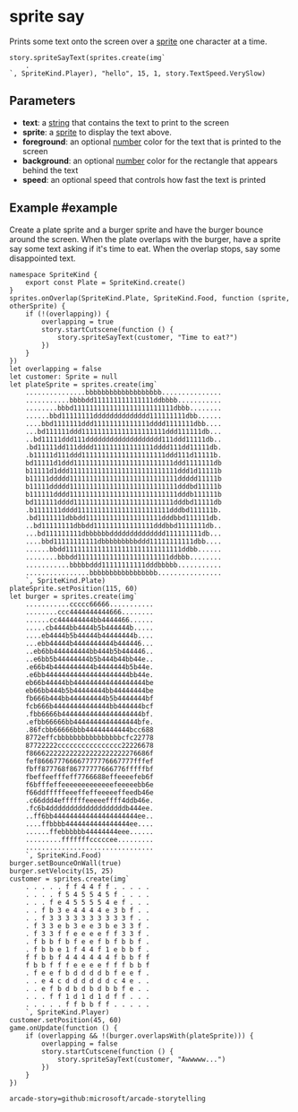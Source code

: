 # sprite say

Prints some text onto the screen over a [sprite](/types/sprite) one character at a time.

```sig
story.spriteSayText(sprites.create(img`
    .
`, SpriteKind.Player), "hello", 15, 1, story.TextSpeed.VerySlow)
```

## Parameters

* **text**: a [string](/types/string) that contains the text to print to the screen
* **sprite**: a [sprite](/types/sprite) to display the text above.
* **foreground**: an optional [number](/types/number) color for the text that is printed to the screen
* **background**: an optional [number](/types/number) color for the rectangle that appears behind the text
* **speed**: an optional speed that controls how fast the text is printed

## Example #example

Create a plate sprite and a burger sprite and have the burger bounce around the screen. When the plate overlaps with the burger, have a sprite say some text asking if it's time to eat. When the overlap stops, say some disappointed text.


```blocks
namespace SpriteKind {
    export const Plate = SpriteKind.create()
}
sprites.onOverlap(SpriteKind.Plate, SpriteKind.Food, function (sprite, otherSprite) {
    if (!(overlapping)) {
        overlapping = true
        story.startCutscene(function () {
            story.spriteSayText(customer, "Time to eat?")
        })
    }
})
let overlapping = false
let customer: Sprite = null
let plateSprite = sprites.create(img`
    ...............bbbbbbbbbbbbbbbbbbb...............
    ...........bbbbdd111111111111111ddbbbb...........
    ........bbbd1111111111111111111111111dbbb........
    ......bbd11111111dddddddddddddd111111111dbb......
    ....bbd1111111ddd11111111111111dddd1111111dbb....
    ...bd111111ddd111111111111111111111ddd111111db...
    ..bd11111ddd111ddddddddddddddddddd111ddd11111db..
    .bd11111dd111dddd111111111111111dddd111dd11111db.
    .b11111d111ddd111111111111111111111ddd111d11111b.
    bd11111d1ddd1111111111111111111111111ddd1111111db
    b11111d1ddd111111111111111111111111111ddd1d11111b
    b11111ddddd111111111111111111111111111ddddd11111b
    b11111ddddd111111111111111111111111111dddbd11111b
    b111111dddd111111111111111111111111111dddb111111b
    bd111111dddd1111111111111111111111111dddbd11111db
    .b1111111dddd11111111111111111111111dddbd111111b.
    .bd1111111dbbdd1111111111111111111dddbbd111111db.
    ..bd11111111dbbdd111111111111111dddbbd1111111db..
    ...bd111111111dbbbbbbdddddddddddddd111111111db...
    ....bbd11111111111dbbbbbbbbbddd11111111111dbb....
    ......bbdd11111111111111111111111111111ddbb......
    ........bbbdd11111111111111111111111ddbbb........
    ...........bbbbbddd11111111111dddbbbbb...........
    ................bbbbbbbbbbbbbbbbb................
    `, SpriteKind.Plate)
plateSprite.setPosition(115, 60)
let burger = sprites.create(img`
    ...........ccccc66666...........
    ........ccc4444444444666........
    ......cc444444444bb4444466......
    .....cb4444bb4444b5b444444b.....
    ....eb4444b5b44444b44444444b....
    ...ebb44444b4444444444b444446...
    ..eb6bb444444444bb444b5b444446..
    ..e6bb5b44444444b5b444b44bb44e..
    .e66b4b4444444444b4444444b5b44e.
    .e6bb444444444444444444444bb44e.
    eb66b44444bb444444444444444444be
    eb66bb444b5b44444444bb44444444be
    fb666b444bb444444444b5b4444444bf
    fcb666b44444444444444bb444444bcf
    .fbb6666b44444444444444444444bf.
    .efbb66666bb4444444444444444bfe.
    .86fcbb66666bbb44444444444bcc688
    8772effcbbbbbbbbbbbbbbbbcfc22778
    87722222cccccccccccccccc22226678
    f866622222222222222222222276686f
    fef866677766667777776667777fffef
    fbff877768f86777777666776fffffbf
    fbeffeefffeff7766688effeeeefeb6f
    f6bfffeffeeeeeeeeeeeeefeeeeebb6e
    f66ddfffffeeeffeffeeeeeffeedb46e
    .c66ddd4effffffeeeeeffff4ddb46e.
    .fc6b4dddddddddddddddddddb444ee.
    ..ff6bb444444444444444444444ee..
    ....ffbbbb4444444444444444ee....
    ......ffebbbbbb44444444eee......
    .........fffffffcccccee.........
    ................................
    `, SpriteKind.Food)
burger.setBounceOnWall(true)
burger.setVelocity(15, 25)
customer = sprites.create(img`
    . . . . . f f 4 4 f f . . . . .
    . . . . f 5 4 5 5 4 5 f . . . .
    . . . f e 4 5 5 5 5 4 e f . . .
    . . f b 3 e 4 4 4 4 e 3 b f . .
    . . f 3 3 3 3 3 3 3 3 3 3 f . .
    . f 3 3 e b 3 e e 3 b e 3 3 f .
    . f 3 3 f f e e e e f f 3 3 f .
    . f b b f b f e e f b f b b f .
    . f b b e 1 f 4 4 f 1 e b b f .
    f f b b f 4 4 4 4 4 4 f b b f f
    f b b f f f e e e e f f f b b f
    . f e e f b d d d d b f e e f .
    . . e 4 c d d d d d d c 4 e . .
    . . e f b d b d b d b b f e . .
    . . . f f 1 d 1 d 1 d f f . . .
    . . . . . f f b b f f . . . . .
    `, SpriteKind.Player)
customer.setPosition(45, 60)
game.onUpdate(function () {
    if (overlapping && !(burger.overlapsWith(plateSprite))) {
        overlapping = false
        story.startCutscene(function () {
            story.spriteSayText(customer, "Awwwww...")
        })
    }
})
```

```package
arcade-story=github:microsoft/arcade-storytelling
```